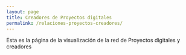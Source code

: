 ```yaml
---
layout: page
title: Creadores de Proyectos digitales
permalink: /relaciones-proyectos-creadores/
---
```

Esta es la página de la visualización de la red de Proyectos digitales y creadores
<div class="flourish-embed flourish-network" data-src="visualisation/9338375"><script src="https://public.flourish.studio/resources/embed.js"></script></div>